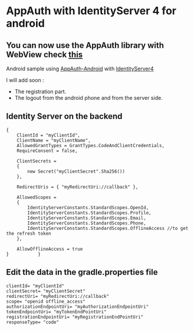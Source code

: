 # AppAuth with IdentityServer 4 for android

## You can now use the AppAuth library with **WebView** check [this](https://github.com/hadiidbouk/AppAuthWebView-Android) 
Android sample using [AppAuth-Android](https://github.com/openid/AppAuth-Android) with [IdentityServer4](https://github.com/IdentityServer/IdentityServer4)

I will add soon :
* The registration part.
* The logout from the android phone and from the server side.
## Identity Server on the backend 
```csharpnew Client
{
    ClientId = "myClientId",
    ClientName = "myClientName",
    AllowedGrantTypes = GrantTypes.CodeAndClientCredentials,
    RequireConsent = false,

    ClientSecrets =
    {
        new Secret("myClientSecret".Sha256())
    },

    RedirectUris = { "myRedirectUri://callback" },

    AllowedScopes =
    {
        IdentityServerConstants.StandardScopes.OpenId,
        IdentityServerConstants.StandardScopes.Profile,
        IdentityServerConstants.StandardScopes.Email,
        IdentityServerConstants.StandardScopes.Phone,
        IdentityServerConstants.StandardScopes.OfflineAccess //to get the refresh token
    },

    AllowOfflineAccess = true
}			}
```	
	
	
## Edit the data in the gradle.properties file

    clientId= "myClientId"
    clientSecret= "myClientSecret"
    redirectUri= "myRedirectUri://callback"
    scope= "openid offline_access"
    authorizationEndpointUri= "myAuthorizationEndpointUri"
    tokenEndpointUri= "myTokenEndPointUri"
    registrationEndpointUri= "myRegistrationEndPointUri"
    responseType= "code"
